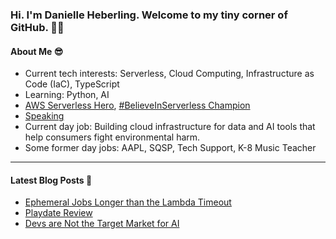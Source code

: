 ### Hi. I'm Danielle Heberling. Welcome to my tiny corner of GitHub. 👋🏻

#### About Me 😎

- Current tech interests: Serverless, Cloud Computing, Infrastructure as Code (IaC), TypeScript
- Learning: Python, AI
- [AWS Serverless Hero](https://aws.amazon.com/developer/community/heroes/danielle-heberling/), [#BelieveInServerless Champion](https://www.believeinserverless.com/)
- [Speaking](https://danielleheberling.xyz/talks/)
- Current day job: Building cloud infrastructure for data and AI tools that help consumers fight environmental harm.
- Some former day jobs: AAPL, SQSP, Tech Support, K-8 Music Teacher

<hr />

#### Latest Blog Posts 🚀

<!-- start latest posts -->
- [Ephemeral Jobs Longer than the Lambda Timeout](https://danielleheberling.xyz/blog/ecs-run-task/)
- [Playdate Review](https://danielleheberling.xyz/blog/playdate-review/)
- [Devs are Not the Target Market for AI](https://danielleheberling.xyz/blog/devs-not-target-market/)
<!-- end latest posts -->
